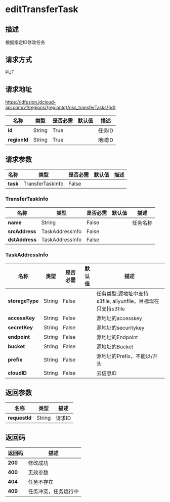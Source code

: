 # editTransferTask


## 描述
根据指定ID修改任务

## 请求方式
PUT

## 请求地址
https://jdfusion.jdcloud-api.com/v1/regions/{regionId}/oss_transferTasks/{id}

|名称|类型|是否必需|默认值|描述|
|---|---|---|---|---|
|**id**|String|True| |任务ID|
|**regionId**|String|True| |地域ID|

## 请求参数
|名称|类型|是否必需|默认值|描述|
|---|---|---|---|---|
|**task**|TransferTaskInfo|False| | |

### TransferTaskInfo
|名称|类型|是否必需|默认值|描述|
|---|---|---|---|---|
|**name**|String|False| |任务名称|
|**srcAddress**|TaskAddressInfo|False| | |
|**dstAddress**|TaskAddressInfo|False| | |
### TaskAddressInfo
|名称|类型|是否必需|默认值|描述|
|---|---|---|---|---|
|**storageType**|String|False| |任务类型:源地址中支持 s3file, aliyunfile，目标现在只支持s3file|
|**accessKey**|String|False| |源地址的accesskey|
|**secretKey**|String|False| |源地址的securitykey|
|**endpoint**|String|False| |源地址的Endpoint|
|**bucket**|String|False| |源地址的Bucket|
|**prefix**|String|False| |源地址的Prefix，不能以/开头|
|**cloudID**|String|False| |云信息ID|

## 返回参数
|名称|类型|描述|
|---|---|---|
|**requestId**|String|请求ID|


## 返回码
|返回码|描述|
|---|---|
|**200**|修改成功|
|**400**|无效参数|
|**404**|任务不存在|
|**409**|任务冲突，任务运行中|

